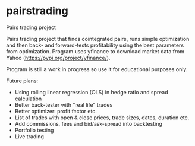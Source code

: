 # pairstrading
Pairs trading project

Pairs trading project that finds cointegrated pairs, runs simple optimization and then back- and forward-tests profitability using the best parameters from optimization. Program uses yfinance to download market data from Yahoo (https://pypi.org/project/yfinance/).

Program is still a work in progress so use it for educational purposes only.

Future plans:
- Using rolling linear regression (OLS) in hedge ratio and spread calculation
- Better back-tester with "real life" trades
- Better optimizer: profit factor etc.
- List of trades with open & close prices, trade sizes, dates, duration etc.
- Add commissions, fees and bid/ask-spread into backtesting
- Portfolio testing
- Live trading
